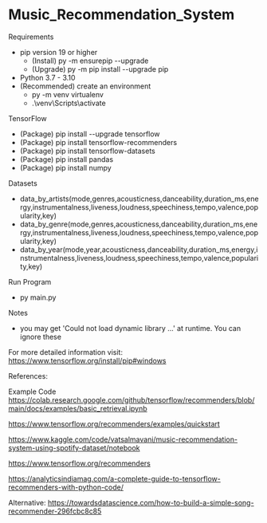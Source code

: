 # Music_Recommendation_System

Requirements

- pip version 19 or higher
  - (Install) py -m ensurepip --upgrade
  - (Upgrade) py -m pip install --upgrade pip
- Python 3.7 - 3.10
- (Recommended) create an environment
  - py -m venv virtualenv
  - .\venv\Scripts\activate

TensorFlow

- (Package) pip install --upgrade tensorflow
- (Package) pip install tensorflow-recommenders
- (Package) pip install tensorflow-datasets
- (Package) pip install pandas
- (Package) pip install numpy

Datasets

- data_by_artists(mode,genres,acousticness,danceability,duration_ms,energy,instrumentalness,liveness,loudness,speechiness,tempo,valence,popularity,key)
- data_by_genre(mode,genres,acousticness,danceability,duration_ms,energy,instrumentalness,liveness,loudness,speechiness,tempo,valence,popularity,key)
- data_by_year(mode,year,acousticness,danceability,duration_ms,energy,instrumentalness,liveness,loudness,speechiness,tempo,valence,popularity,key)

Run Program

- py main.py

Notes

- you may get 'Could not load dynamic library ...' at runtime. You can ignore these

For more detailed information visit: https://www.tensorflow.org/install/pip#windows

References:

Example Code
https://colab.research.google.com/github/tensorflow/recommenders/blob/main/docs/examples/basic_retrieval.ipynb

https://www.tensorflow.org/recommenders/examples/quickstart

https://www.kaggle.com/code/vatsalmavani/music-recommendation-system-using-spotify-dataset/notebook

https://www.tensorflow.org/recommenders

https://analyticsindiamag.com/a-complete-guide-to-tensorflow-recommenders-with-python-code/

Alternative: https://towardsdatascience.com/how-to-build-a-simple-song-recommender-296fcbc8c85
